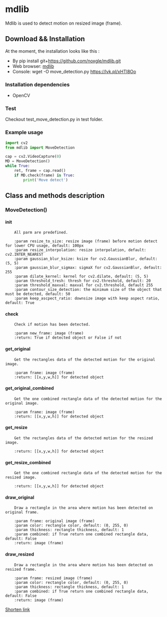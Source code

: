 # mdlib

Mdlib is used to detect motion on resized image (frame).

## Download && Installation

At the moment, the installation looks like this :

* By pip install git+https://github.com/noxgle/mdlib.git
* Web browser: [mdlib](https://lvk.pl/xHTI8Oo)
* Console: wget -O move_detection.py https://lvk.pl/xHTI8Oo

### Installation dependencies

* OpenCV

### Test

Checkout test_move_detection.py in test folder.

### Example usage

```python
import cv2
from mdlib import MoveDetection

cap = cv2.VideoCapture(0)
MD = MoveDetection()
while True:
    ret, frame = cap.read()
    if MD.check(frame) is True:
        print('Move detect')
```

## Class and methods description

### MoveDetection()

#### init

        All parm are predefined.    

        :param resize_to_size: resize image (frame) before motion detect for lower CPU usage, default: 100px
        :param resize_interpolation: resize interpolation, default: cv2.INTER_NEAREST
        :param gaussian_blur_ksize: ksize for cv2.GaussianBlur, default: (5, 5)
        :param gaussian_blur_sigmax: sigmaX for cv2.GaussianBlur, default: 255
        :param dilate_kernel: kernel for cv2.dilate, default: (5, 5)
        :param threshold_tresh: thresh for cv2.threshold, default: 20
        :param threshold_maxval: maxval for cv2.threshold, default 255
        :param contour_size_detection: the minimum size of the object that must be detected, default: 50
        :param keep_ascpect_ratio: downsize image with keep aspect ratio, default: True

#### check

        Check if motion has been detected.

        :param new_frame: image (frame)
        :return: True if detected object or False if not

#### get_original

        Get the rectangles data of the detected motion for the original image.

        :param frame: image (frame)
        :return: [[x,y,w,h]] for detected object

#### get_original_combined

        Get the one combined rectangle data of the detected motion for the original image.

        :param frame: image (frame)
        :return: [[x,y,w,h]] for detected object

#### get_resize

        Get the rectangles data of the detected motion for the resized image.

        :return: [[x,y,w,h]] for detected object

#### get_resize_combined

        Get the one combined rectangle data of the detected motion for the resized image.

        :return: [[x,y,w,h]] for detected object

#### draw_original

        Draw a rectangle in the area where motion has been detected on original frame.

        :param frame: original image (frame)
        :param color: rectangle color, default: (0, 255, 0)
        :param thickness: rectangle thickness, default: 1
        :param combined: if True return one combined rectangle data, default: False
        :return: image (frame)

#### draw_resized

        Draw a rectangle in the area where motion has been detected on resized frame.
        
        :param frame: resized image (frame)
        :param color: rectangle color, default: (0, 255, 0)
        :param thickness: rectangle thickness, default: 1
        :param combined: if True return one combined rectangle data, default: False
        :return: image (frame)



[Shorten link](https://lvk.pl)